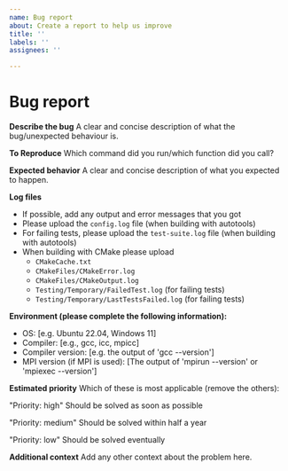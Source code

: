 ```yaml
---
name: Bug report
about: Create a report to help us improve
title: ''
labels: ''
assignees: ''

---
```


# Bug report

**Describe the bug**
A clear and concise description of what the bug/unexpected behaviour is.

**To Reproduce**
Which command did you run/which function did you call?

**Expected behavior**
A clear and concise description of what you expected to happen.

**Log files**
- If possible, add any output and error messages that you got
- Please upload the `config.log` file (when building with autotools)
- For failing tests, please upload the `test-suite.log` file (when building with autotools)
- When building with CMake please upload
  - `CMakeCache.txt`
  - `CMakeFiles/CMakeError.log`
  - `CMakeFiles/CMakeOutput.log`
  - `Testing/Temporary/FailedTest.log` (for failing tests)
  - `Testing/Temporary/LastTestsFailed.log` (for failing tests)

**Environment (please complete the following information):**
 - OS: [e.g. Ubuntu 22.04, Windows 11]
 - Compiler: [e.g., gcc, icc, mpicc]
 - Compiler version: [e.g. the output of 'gcc --version']
 - MPI version (if MPI is used): [The output of 'mpirun --version' or 'mpiexec --version']
 
**Estimated priority**
Which of these is most applicable (remove the others):

"Priority: high"  Should be solved as soon as possible 

"Priority: medium"  Should be solved within half a year 

"Priority: low" Should be solved eventually

**Additional context**
Add any other context about the problem here.
